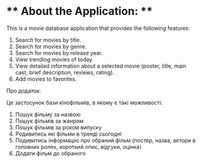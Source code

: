 # \*\* About the Application: \*\*

This is a movie database application that provides the following features:

1. Search for movies by title.
2. Search for movies by genre.
3. Search for movies by release year.
4. View trending movies of today.
5. View detailed information about a selected movie (poster, title, main cast,
   brief description, reviews, rating).
6. Add movies to favorites.

Про додаток.

Це застосунок бази кінофільмів, в якому є такі можливості:

1. Пошук фільму за назвою
2. Пошук фільмів за жанром
3. Пошук фільмів за роком випуску
4. Родивитись які фільми в тренді сьогодні
5. Подивитись інформацію про обраний фільм (постер, назва, актори в головних
   ролях, короткий опис, відгуки, оцінка)
6. Додати фільм до обраного
